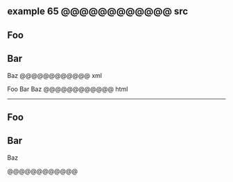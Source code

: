example 65
@@@@@@@@@@@@ src
---
Foo
---
Bar
---
Baz
@@@@@@@@@@@@ xml
<?xml version="1.0" encoding="UTF-8"?>
<!DOCTYPE document SYSTEM "CommonMark.dtd">
<document xmlns="http://commonmark.org/xml/1.0">
  <thematic_break />
  <heading level="2">
    <text>Foo</text>
  </heading>
  <heading level="2">
    <text>Bar</text>
  </heading>
  <paragraph>
    <text>Baz</text>
  </paragraph>
</document>
@@@@@@@@@@@@ html
<hr />
<h2>Foo</h2>
<h2>Bar</h2>
<p>Baz</p>
@@@@@@@@@@@@
